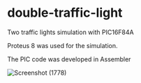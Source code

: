 # double-traffic-light

Two traffic lights simulation with PIC16F84A

Proteus 8 was used for the simulation. 

The PIC code was developed in Assembler


![Screenshot (1778)](https://user-images.githubusercontent.com/75231354/218282525-f3b980df-218d-4b64-ba41-110d97a60e23.png)
